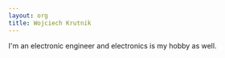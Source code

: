 ```yaml
---
layout: org
title: Wojciech Krutnik
---
```

I'm an electronic engineer and electronics is my hobby as well.
